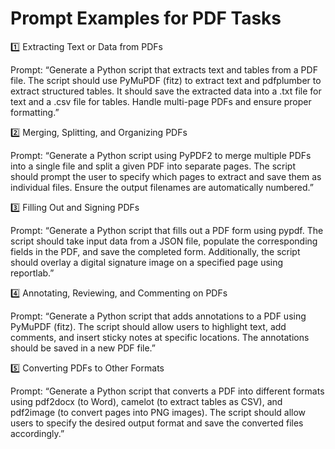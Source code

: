 

# Prompt Examples for PDF Tasks

1️⃣ Extracting Text or Data from PDFs

Prompt:
“Generate a Python script that extracts text and tables from a PDF file. The script should use PyMuPDF (fitz) to extract text and pdfplumber to extract structured tables. It should save the extracted data into a .txt file for text and a .csv file for tables. Handle multi-page PDFs and ensure proper formatting.”

2️⃣ Merging, Splitting, and Organizing PDFs

Prompt:
“Generate a Python script using PyPDF2 to merge multiple PDFs into a single file and split a given PDF into separate pages. The script should prompt the user to specify which pages to extract and save them as individual files. Ensure the output filenames are automatically numbered.”

3️⃣ Filling Out and Signing PDFs

Prompt:
“Generate a Python script that fills out a PDF form using pypdf. The script should take input data from a JSON file, populate the corresponding fields in the PDF, and save the completed form. Additionally, the script should overlay a digital signature image on a specified page using reportlab.”

4️⃣ Annotating, Reviewing, and Commenting on PDFs

Prompt:
“Generate a Python script that adds annotations to a PDF using PyMuPDF (fitz). The script should allow users to highlight text, add comments, and insert sticky notes at specific locations. The annotations should be saved in a new PDF file.”

5️⃣ Converting PDFs to Other Formats

Prompt:
“Generate a Python script that converts a PDF into different formats using pdf2docx (to Word), camelot (to extract tables as CSV), and pdf2image (to convert pages into PNG images). The script should allow users to specify the desired output format and save the converted files accordingly.”

